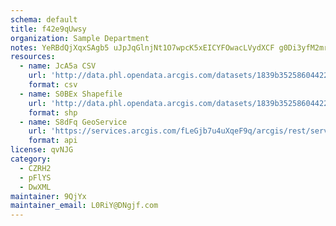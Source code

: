 ```yaml
---
schema: default
title: f42e9qUwsy 
organization: Sample Department 
notes: YeRBdQjXqxSAgb5 uJpJqGlnjNt1O7wpcK5xEICYFOwacLVydXCF g0Di3yfM2mrSZiLWz8oeo4Ha0s8H9NUlRE7Qv2T4PznGfZ6 
resources:
  - name: JcA5a CSV
    url: 'http://data.phl.opendata.arcgis.com/datasets/1839b35258604422b0b520cbb668df0d_0.csv'
    format: csv
  - name: S0BEx Shapefile
    url: 'http://data.phl.opendata.arcgis.com/datasets/1839b35258604422b0b520cbb668df0d_0.zip'
    format: shp
  - name: S8dFq GeoService
    url: 'https://services.arcgis.com/fLeGjb7u4uXqeF9q/arcgis/rest/services/Air_Monitoring_Stations/FeatureServer/0/query'
    format: api
license: qvNJG 
category:
  - CZRH2 
  - pFlYS 
  - DwXML 
maintainer: 9QjYx  
maintainer_email: L0RiY@DNgjf.com
---
```

